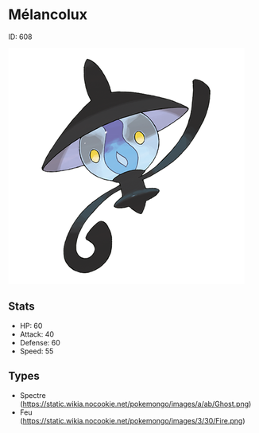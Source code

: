 # Mélancolux


ID: 608

![](https://raw.githubusercontent.com/PokeAPI/sprites/master/sprites/pokemon/other/official-artwork/608.png "Mélancolux")

## Stats


 - HP: 60
 - Attack: 40
 - Defense: 60
 - Speed: 55

## Types


 - Spectre (https://static.wikia.nocookie.net/pokemongo/images/a/ab/Ghost.png)
 - Feu (https://static.wikia.nocookie.net/pokemongo/images/3/30/Fire.png)
